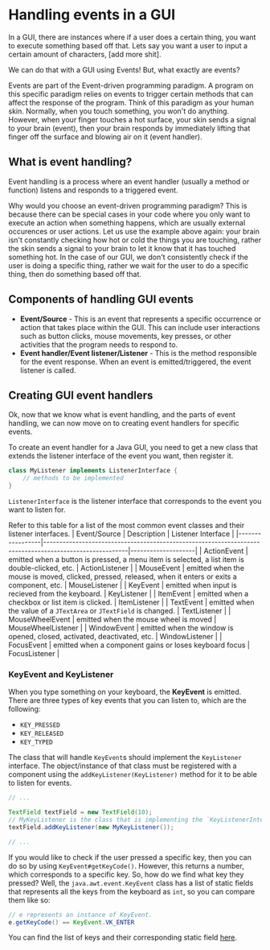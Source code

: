 # Handling events in a GUI

In a GUI, there are instances where if a user does a certain thing, you want to execute something based off that. Lets say you want a user to input a certain amount of characters, [add more shit].

We can do that with a GUI using Events! But, what exactly are events?

Events are part of the Event-driven programming paradigm. A program on this specific paradigm relies on events to trigger certain methods that can affect the response of the program. Think of this paradigm as your human skin. Normally, when you touch something, you won't do anything. However, when your finger touches a hot surface, your skin sends a signal to your brain (event), then your brain responds by immediately lifting that finger off the surface and blowing air on it (event handler).

## What is event handling?

Event handling is a process where an event handler (usually a method or function) listens and responds to a triggered event.

Why would you choose an event-driven programming paradigm? This is because there can be special cases in your code where you only want to execute an action when something happens, which are usually external occurences or user actions. Let us use the example above again: your brain isn't constantly checking how hot or cold the things you are touching, rather the skin sends a signal to your brain to let it know that it has touched something hot. In the case of our GUI, we don't consistently check if the user is doing a specific thing, rather we wait for the user to do a specific thing, then do something based off that.

## Components of handling GUI events

- **Event/Source** - This is an event that represents a specific occurrence or action that takes place within the GUI. This can include user interactions such as button clicks, mouse movements, key presses, or other activities that the program needs to respond to.
- **Event handler/Event listener/Listener** - This is the method responsible for the event response. When an event is emitted/triggered, the event listener is called. 

## Creating GUI event handlers

Ok, now that we know what is event handling, and the parts of event handling, we can now move on to creating event handlers for specific events.

To create an event handler for a Java GUI, you need to get a new class that extends the listener interface of the event you want, then register it.

```java
class MyListener implements ListenerInterface {
	// methods to be implemented
}
```
`ListenerInterface` is the listener interface that corresponds to the event you want to listen for.


Refer to this table for a list of the most common event classes and their listener interfaces.
|   Event/Source  |                                               Description                                              | Listener Interface |
|-----------------|--------------------------------------------------------------------------------------------------------|--------------------|
| ActionEvent     | emitted when a button is pressed, a menu item is selected, a list item is double-clicked, etc.         | ActionListener     |
| MouseEvent      | emitted when the mouse is moved, clicked, pressed, released, when it enters or exits a component, etc. | MouseListener      |
| KeyEvent        | emitted when input is recieved from the keyboard.                                                      | KeyListener        |
| ItemEvent       | emitted when a checkbox or list item is clicked.                                                       | ItemListener       |
| TextEvent       | emitted when the value of a `JTextArea` or `JTextField` is changed.                                    | TextListener       |
| MouseWheelEvent | emitted when the mouse wheel is moved                                                                  | MouseWheelListener |
| WindowEvent     | emitted when the window is opened, closed, activated, deactivated, etc.                                | WindowListener     |
| FocusEvent      | emitted when a component gains or loses keyboard focus                                                 | FocusListener      |



### KeyEvent and KeyListener

When you type something on your keyboard, the **KeyEvent** is emitted. There are three types of key events that you can listen to, which are the following:
- `KEY_PRESSED`
- `KEY_RELEASED`
- `KEY_TYPED`

The class that will handle `KeyEvent`s should implement the `KeyListener` interface. The object/instance of that class must be registered with a component using the `addKeyListener(KeyListener)` method for it to be able to listen for events.

```java
// ...

TextField textField = new TextField(10);
// MyKeyListener is the class that is implementing the `KeyListenerInterface`.
textField.addKeyListener(new MyKeyListener());

// ...
```

If you would like to check if the user pressed a specific key, then you can do so by using `KeyEvent#getKeyCode()`. However, this returns a number, which corresponds to a specific key. So, how do we find what key they pressed? Well, the `java.awt.event.KeyEvent` class has a list of static fields that represents all the keys from the keyboard as `int`, so you can compare them like so:
```java
// e represents an instance of KeyEvent.
e.getKeyCode() == KeyEvent.VK_ENTER 
```
You can find the list of keys and their corresponding static field [here](https://www.tutorialspoint.com/awt/awt_key_event.htm).